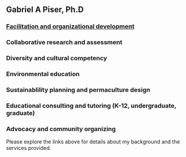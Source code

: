 ## Gabriel A Piser, Ph.D 

### [Facilitation and organizational development](/facilitation)
### Collaborative research and assessment  
### Diversity and cultural competency  
### Environmental education
### Sustainablility planning and permaculture design 
### Educational consulting and tutoring (K-12, undergraduate, graduate) 
### Advocacy and community organizing 

Please explore the links above for details about my background and the services provided.

